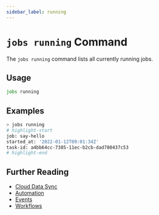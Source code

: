 ```yaml
---
sidebar_label: running
---
```


# `jobs running` Command

The `jobs running` command lists all currently running jobs.

## Usage

```bash
jobs running
```

## Examples

```bash
> jobs running
# highlight-start
​job: say-hello
​started_at: '2022-01-12T09:01:34Z'
​task-id: a4bb64cc-7385-11ec-b2cb-dad780437c53
# highlight-end
```

## Further Reading

- [Cloud Data Sync](../../../../concepts/cloud-data-sync/index.md)
- [Automation](../../../../concepts/automation/index.md)
- [Events](../../../events/index.md)
- [Workflows](../../../workflows/index.md)
